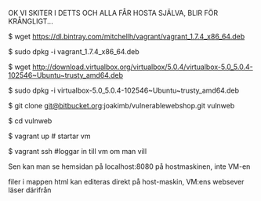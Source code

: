 OK VI SKITER I DETTS OCH ALLA FÅR HOSTA SJÄLVA, BLIR FÖR KRÅNGLIGT...

$ wget https://dl.bintray.com/mitchellh/vagrant/vagrant_1.7.4_x86_64.deb

$ sudo dpkg -i vagrant_1.7.4_x86_64.deb 

$ wget http://download.virtualbox.org/virtualbox/5.0.4/virtualbox-5.0_5.0.4-102546~Ubuntu~trusty_amd64.deb

$ sudo dpkg -i virtualbox-5.0_5.0.4-102546~Ubuntu~trusty_amd64.deb 

$ git clone git@bitbucket.org:joakimb/vulnerablewebshop.git vulnweb

$ cd vulnweb

$ vagrant up       # startar vm

$ vagrant ssh      #loggar in till vm om man vill

Sen kan man se hemsidan på localhost:8080 på hostmaskinen, inte VM-en

filer i mappen html kan editeras direkt på host-maskin, VM:ens websever läser därifrån
